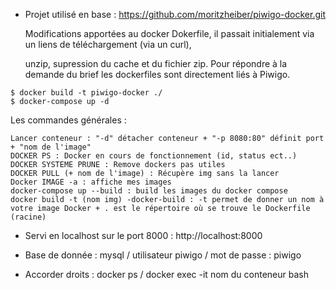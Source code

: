 - Projet utilisé en base : https://github.com/moritzheiber/piwigo-docker.git

    Modifications apportées au docker Dokerfile, il passait initialement via un liens de téléchargement (via un curl), 

    unzip, supression du cache et du fichier zip. Pour répondre à la demande du brief les dockerfiles sont directement liés à Piwigo.

```
$ docker build -t piwigo-docker ./
$ docker-compose up -d
```

Les commandes générales :

    Lancer conteneur : "-d" détacher conteneur + "-p 8080:80" définit port + "nom de l'image"
    DOCKER PS : Docker en cours de fonctionnement (id, status ect..)
    DOCKER SYSTEME PRUNE : Remove dockers pas utiles
    DOCKER PULL (+ nom de l'image) : Récupère img sans la lancer
    Docker IMAGE -a : affiche mes images
    docker-compose up --build : build les images du docker compose
    docker build -t (nom img) -docker-build : -t permet de donner un nom à votre image Docker + . est le répertoire où se trouve le Dockerfile (racine)


- Servi en localhost sur le port 8000 : http://localhost:8000
- Base de donnée : mysql / utilisateur piwigo / mot de passe : piwigo 


- Accorder droits : docker ps / docker exec -it nom du conteneur bash 
